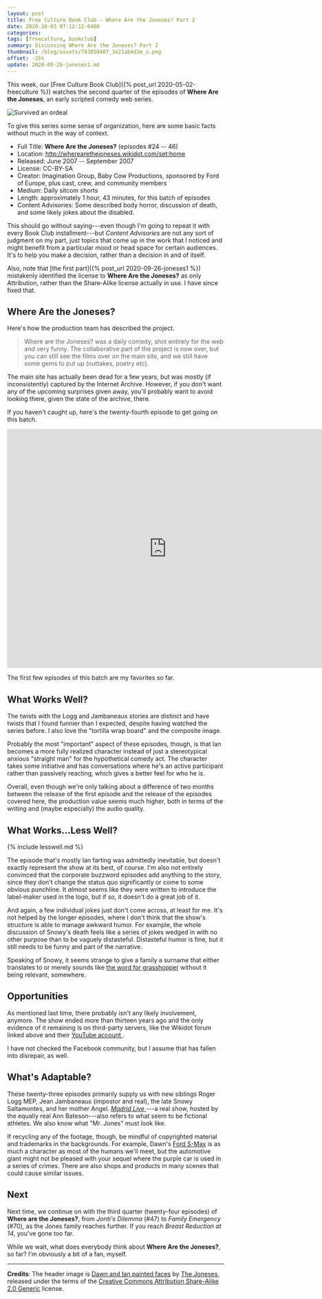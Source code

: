 ```yaml
---
layout: post
title: Free Culture Book Club — Where Are the Joneses? Part 2
date: 2020-10-03 07:12:12-0400
categories:
tags: [freeculture, bookclub]
summary: Discussing Where Are the Joneses? Part 2
thumbnail: /blog/assets/783059407_3e21ab4d3e_o.png
offset: -25%
update: 2020-09-26-joneses1.md
---
```


This week, our [Free Culture Book Club]({% post_url 2020-05-02-freeculture %}) watches the second quarter of the episodes of **Where Are the Joneses**, an early scripted comedy web series.

![Survived an ordeal](/blog/assets/783059407_3e21ab4d3e_o.png "Survived an ordeal")

To give this series some sense of organization, here are some basic facts without much in the way of context.

 * Full Title:  **Where Are the Joneses?** (episodes #24 -- 46)
 * Location:  <http://wherearethejoneses.wikidot.com/set:home>
 * Released:  June 2007 -- September 2007
 * License:  CC-BY-SA
 * Creator:  Imagination Group, Baby Cow Productions, sponsored by Ford of Europe, plus cast, crew, and community members
 * Medium:  Daily sitcom shorts
 * Length:  approximately 1 hour, 43 minutes, for this batch of episodes
 * Content Advisories:  Some described body horror, discussion of death, and some likely jokes about the disabled.

This should go without saying---even though I'm going to repeat it with every Book Club installment---but *Content Advisories* are not any sort of judgment on my part, just topics that come up in the work that I noticed and might benefit from a particular mood or head space for certain audiences.  It's to help you make a decision, rather than a decision in and of itself.

Also, note that [the first part]({% post_url 2020-09-26-joneses1 %}) mistakenly identified the license to **Where Are the Joneses?** as only Attribution, rather than the Share-Alike license actually in use.  I have since fixed that.

## Where Are the Joneses?

Here's how the production team has described the project.

 > Where are the Joneses? was a daily comedy, shot entirely for the web and very funny. The collaborative part of the project is now over, but you can still see the films over on the main site, and we still have some gems to put up (outtakes, poetry etc).

The main site has actually been dead for a few years, but was mostly (if inconsistently) captured by the Internet Archive.  However, if you don't want any of the upcoming surprises given away, you'll probably want to avoid looking there, given the state of the archive, there.

If you haven't caught up, here's the twenty-fourth episode to get going on this batch.

<iframe
  src="https://archive.org/embed/WhereAreTheJoneses-Episode24-"
  width="740"
  height="555"
  frameborder="0"
  webkitallowfullscreen="true"
  mozallowfullscreen="true"
  allowfullscreen
>
</iframe>

The first few episodes of this batch are my favorites so far.

## What Works Well?

The twists with the Logg and Jambaneaux stories are distinct and have twists that I found funnier than I expected, despite having watched the series before.  I also love the "tortilla wrap board" and the composite image.

Probably the most "important" aspect of these episodes, though, is that Ian becomes a more fully realized character instead of just a stereotypical anxious "straight man" for the hypothetical comedy act.  The character takes some initiative and has conversations where he's an active participant rather than passively reacting, which gives a better feel for who he is.

Overall, even though we're only talking about a difference of two months between the release of the first episode and the release of the episodes covered here, the production value seems much higher, both in terms of the writing and (maybe especially) the audio quality.

## What Works...Less Well?

{% include lesswell.md %}

The episode that's mostly Ian farting was admittedly inevitable, but doesn't exactly represent the show at its best, of course.  I'm also not entirely convinced that the corporate buzzword episodes add anything to the story, since they don't change the status quo significantly or come to some obvious punchline.  It *almost* seems like they were written to introduce the label-maker used in the logo, but if so, it doesn't do a great job of it.

And again, a few individual jokes just don't come across, at least for me.  It's not helped by the longer episodes, where I don't think that the show's structure is able to manage awkward humor.  For example, the whole discussion of Snowy's death feels like a series of jokes wedged in with no other purpose than to be vaguely distasteful.  Distasteful humor is fine, but it still needs to be funny and part of the narrative.

Speaking of Snowy, it seems strange to give a family a surname that either translates to or merely sounds like [the word for grasshopper](https://en.wiktionary.org/wiki/saltamontes) without it being relevant, somewhere.

## Opportunities

As mentioned last time, there probably isn't any likely involvement, anymore.  The show ended more than thirteen years ago and the only evidence of it remaining is on third-party servers, like the Wikidot forum linked above and their [YouTube account <i class="fab fa-youtube"></i>](https://www.youtube.com/user/wherearethejoneses/videos).

I have not checked the Facebook community, but I assume that has fallen into disrepair, as well.

## What's Adaptable?

These twenty-three episodes primarily supply us with new siblings Roger Logg MEP, Jean Jambaneaux (impostor and real), the late Snowy Saltamontes, and her mother Angel.  [*Madrid Live* <i class="far fa-copyright"></i>](https://www.circulobellasartes.com/radiocirculo/programas/madrid-live/)---a real show, hosted by the equally real Ann Bateson---also refers to what seem to be fictional athletes.  We also know what "Mr. Jones" must look like.

If recycling any of the footage, though, be mindful of copyrighted material and trademarks in the backgrounds.  For example, Dawn's [Ford S-Max](https://en.wikipedia.org/wiki/Ford_S-Max) is as much a character as most of the humans we'll meet, but the automotive giant might not be pleased with your sequel where the purple car is used in a series of crimes.  There are also shops and products in many scenes that could cause similar issues.

## Next

Next time, we continue on with the third quarter (twenty-four episodes) of **Where are the Joneses?**, from *Jonti's Dilemma* (#47) to *Family Emergency* (#70), as the Jones family reaches further.  If you reach *Breast Reduction at 14*, you've gone too far.

While we wait, what does everybody think about **Where Are the Joneses?**, so far?  I'm obviously a bit of a fan, myself.

* * *

**Credits**:  The header image is [Dawn and Ian painted faces](https://www.flickr.com/photos/wherearethejoneses/783059407/) by [The Joneses](https://www.flickr.com/photos/wherearethejoneses/), released under the terms of the [Creative Commons Attribution Share-Alike 2.0 Generic](https://creativecommons.org/licenses/by-sa/2.0/) license.
